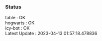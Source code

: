 ### Status


table : OK  
hogwarts : OK  
icy-bot : OK  
Latest Update : 2023-04-13 01:57:18.478836
